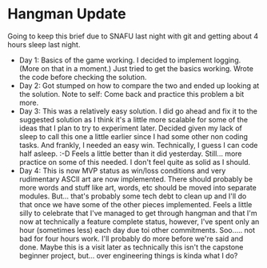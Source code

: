 # Hangman Update

Going to keep this brief due to SNAFU last night with git and getting about 4 hours sleep last night.

- Day 1: Basics of the game working. I decided to implement logging. (More on that in a moment.) Just tried to get the basics working. Wrote the code before checking the solution.
- Day 2: Got stumped on how to compare the two and ended up looking at the solution. Note to self: Come back and practice this problem a bit more.
- Day 3: This was a relatively easy solution. I did go ahead and fix it to the suggested solution as I think it's a little more scalable for some of the ideas that I plan to try to experiment later.
  Decided given my lack of sleep to call this one a little earlier since I had some other non coding tasks. And frankly, I needed an easy win. Technically, I guess I can code half asleep. :-D Feels a little
  better than it did yesterday. Still... more practice on some of this needed. I don't feel quite as solid as I should.
- Day 4: This is now MVP status as win/loss conditions and very rudimentary ASCII art are now implemented. There should probably be more words and stuff like art, words, etc should be moved into separate
  modules. But... that's probably some tech debt to clean up and I'll do that once we have some of the other pieces implemented. Feels a little silly to celebrate that I've managed to get through hangman
  and that I'm now at technically a feature complete status, however, I've spent only an hour (sometimes less) each day due toi other commitments. Soo..... not bad for four hours work. I'll probably
  do more before we're said and done. Maybe this is a visit later as technically this isn't the capstone beginner project, but... over engineering things is kinda what I do?
